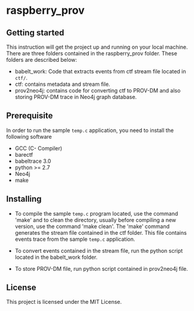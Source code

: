 # raspberry_prov

## Getting started
This instruction will get the project up and running on your local machine. There are three folders contained in the raspberry_prov folder. These folders are described below:

* babelt_work: Code that extracts events from ctf stream file located in `ctf/`.
* ctf: contains metadata and stream file.
* prov2neo4j: contains code for converting ctf to PROV-DM and also storing PROV-DM trace in Neo4j graph database.



## Prerequisite

In order to run the sample `temp.c` application, you need to install the following software

* GCC (C- Compiler)
* barectf
* babeltrace 3.0
* python >= 2.7
* Neo4j 
* make


## Installing

* To compile the sample `temp.c` program located, use the command 'make' and to clean the directory, usually before compiling a new version, use the command 'make clean'. The 'make' command generates the stream file contained in the ctf folder. This file contains events trace from the sample `temp.c` application. 

* To convert events contained in the stream file, run the python script located in the babelt_work folder. 


* To store PROV-DM file, run python script contained in prov2neo4j file.


## License

This project is licensed under the MIT License.



